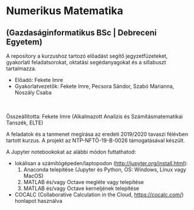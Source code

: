 # Numerikus Matematika <br>
## (Gazdaságinformatikus BSc | Debreceni Egyetem)

A repository a kurzushoz tartozó előadást segítő jegyzetfüzeteket, gyakorlati feladatsorokat, oktatási segédanyagokat és a sillabuszt tartalmazza.
<br>

+ Előadó: Fekete Imre
+ Gyakorlatvezetők: Fekete Imre, Pecsora Sándor, Szabó Marianna, Noszály Csaba

<br>
<br>
Összeállította: Fekete Imre (Alkalmazott Analízis és Számításmatematikai Tanszék, ELTE)
<br>

A feladatok és a tanmenet megírása az eredeti 2019/2020 tavaszi félévben tartott kurzus. A projekt az NTP-NFTÖ-19-B-0026 támogatásával készült.


A Jupyter notebookokat az alábbi módon futtathatod:
+ lokálisan a számítógépeden/laptopodon
(http://jupyter.org/install.html):
  1) Anaconda telepítése (Jupyter és Python, OS: Windows, Linux vagy MacOS)
  2) MATLAB és/vagy Octave megléte vagy telepítése
  3) MATLAB és/vagy Octave kerneljének telepítése
+ COCALC (Collaborative Calculation in the Cloud, https://cocalc.com/) honlapot használva

